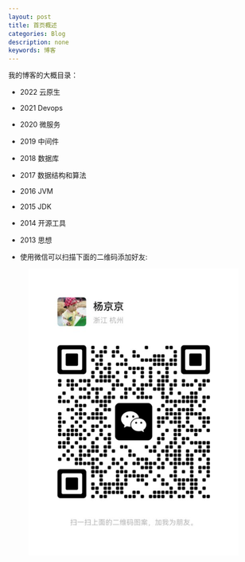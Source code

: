 ```yaml
---
layout: post
title: 首页概述
categories: Blog
description: none
keywords: 博客
---
```


我的博客的大概目录：
- 2022   云原生
- 2021   Devops
- 2020   微服务
- 2019   中间件
- 2018   数据库
- 2017   数据结构和算法
- 2016   JVM
- 2015   JDK
- 2014   开源工具
- 2013   思想

- 使用微信可以扫描下面的二维码添加好友:


<center>
    <img src="/assets/images/qrcode.jpg" alt="picture not found" style="zoom:80%;" />
    <br>
</center>
